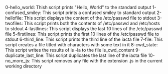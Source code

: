 0-hello_world: Thish script prints "Hello, World" to the standard output
1-confused_smiley: This script prints a confused smiley to standard output
2-hellofile: This script displays the content of the /etc/passwd file to stdout
3-twofiles: This script prints both the contents of /etc/passwd and /etc/hosts to stdout
4-lastlines: This script displays the last 10 lines of the /etc/passwd file
5-firstlines: This script prints the first 10 lines of the /etc/passwd file to stdout
6-third_line: This script prints the third line of the iacta file
7-file: This script creates a file titled with characters with some text in it
8-cwd_state: This script writes the results of ls -la to the file ls_cwd_content
9-duplicate_last_line: This script duplicates the last line of the iacta file
10-no_more_js: This script removes any file with the extension .js in the current working directory
